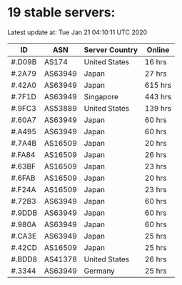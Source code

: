 # 19 stable servers:

Latest update at: Tue Jan 21 04:10:11 UTC 2020

| ID | ASN | Server Country | Online |
| -- | --- | -------------- | ------ |
| #.D09B | AS174 | United States | 16 hrs |
| #.2A79 | AS63949 | Japan | 27 hrs |
| #.42A0 | AS63949 | Japan | 615 hrs |
| #.7F1D | AS63949 | Singapore | 443 hrs |
| #.9FC3 | AS53889 | United States | 139 hrs |
| #.60A7 | AS63949 | Japan | 60 hrs |
| #.A495 | AS63949 | Japan | 60 hrs |
| #.7A4B | AS16509 | Japan | 20 hrs |
| #.FA84 | AS16509 | Japan | 26 hrs |
| #.63BF | AS16509 | Japan | 23 hrs |
| #.6FAB | AS16509 | Japan | 20 hrs |
| #.F24A | AS16509 | Japan | 23 hrs |
| #.72B3 | AS63949 | Japan | 60 hrs |
| #.9DDB | AS63949 | Japan | 60 hrs |
| #.980A | AS63949 | Japan | 60 hrs |
| #.CA3E | AS63949 | Japan | 25 hrs |
| #.42CD | AS16509 | Japan | 25 hrs |
| #.BDD8 | AS41378 | United States | 26 hrs |
| #.3344 | AS63949 | Germany | 25 hrs |

